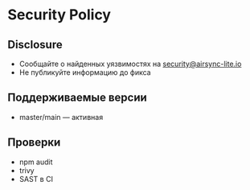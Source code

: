 # Security Policy

## Disclosure
- Сообщайте о найденных уязвимостях на security@airsync-lite.io
- Не публикуйте информацию до фикса

## Поддерживаемые версии
- master/main — активная

## Проверки
- npm audit
- trivy
- SAST в CI
